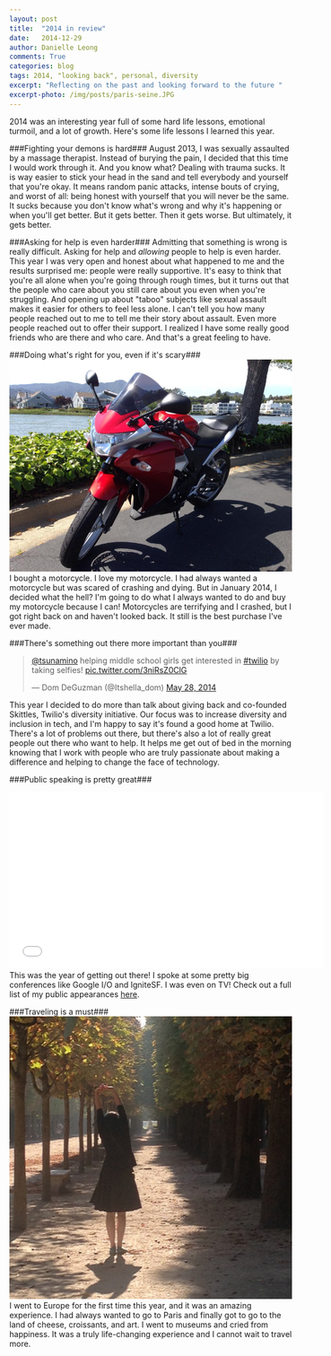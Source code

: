 ```yaml
---
layout: post
title:  "2014 in review"
date:   2014-12-29
author: Danielle Leong
comments: True
categories: blog
tags: 2014, "looking back", personal, diversity
excerpt: "Reflecting on the past and looking forward to the future "
excerpt-photo: /img/posts/paris-seine.JPG
---
```


2014 was an interesting year full of some hard life lessons, emotional turmoil, and a lot of growth. Here's some life lessons I learned this year.

###Fighting your demons is hard###
August 2013, I was sexually assaulted by a massage therapist. Instead of burying the pain, I decided that this time I would work through it. And you know what? Dealing with trauma sucks. It is way easier to stick your head in the sand and tell everybody and yourself that you're okay. It means random panic attacks, intense bouts of crying, and worst of all: being honest with yourself that you will never be the same. It sucks because you don't know what's wrong and why it's happening or when you'll get better. But it gets better. Then it gets worse. But ultimately, it gets better.

###Asking for help is even harder###
Admitting that something is wrong is really difficult. Asking for help and *allowing* people to help is even harder. This year I was very open and honest about what happened to me and the results surprised me: people were really supportive. It's easy to think that you're all alone when you're going through rough times, but it turns out that the people who care about you still care about you even when you're struggling. And opening up about "taboo" subjects like sexual assault makes it easier for others to feel less alone. I can't tell you how many people reached out to me to tell me their story about assault. Even more people reached out to offer their support. I realized I have some really good friends who are there and who care. And that's a great feeling to have.

###Doing what's right for you, even if it's scary###
<img src="/img/posts/bike.jpg" alt="Motorcycle"/>
I bought a motorcycle. I love my motorcycle. I had always wanted a motorcycle but was scared of crashing and dying. But in January 2014, I decided what the hell? I'm going to do what I always wanted to do and buy my motorcycle because I can! Motorcycles are terrifying and I crashed, but I got right back on and haven't looked back. It still is the best purchase I've ever made.

###There's something out there more important than you###
<blockquote class="twitter-tweet" lang="en"><p><a href="https://twitter.com/tsunamino">@tsunamino</a> helping middle school girls get interested in <a href="https://twitter.com/hashtag/twilio?src=hash">#twilio</a> by taking selfies! <a href="http://t.co/3niRsZ0ClG">pic.twitter.com/3niRsZ0ClG</a></p>&mdash; Dom DeGuzman (@Itshella_dom) <a href="https://twitter.com/Itshella_dom/status/471474837350010880">May 28, 2014</a></blockquote>
<script async src="//platform.twitter.com/widgets.js" charset="utf-8"></script>
This year I decided to do more than talk about giving back and co-founded Skittles, Twilio's diversity initiative. Our focus was to increase diversity and inclusion in tech, and I'm happy to say it's found a good home at Twilio. There's a lot of problems out there, but there's also a lot of really great people out there who want to help. It helps me get out of bed in the morning knowing that I work with people who are truly passionate about making a difference and helping to change the face of technology.

###Public speaking is pretty great###
<div class="js-video [widescreen]"><iframe width="560" height="315" src="//www.youtube.com/embed/4uG0PaPn7UI" frameborder="0" allowfullscreen></iframe></div>
This was the year of getting out there! I spoke at some pretty big conferences like Google I/O and IgniteSF. I was even on TV! Check out a full list of my public appearances <a href="/public">here</a>.

###Traveling is a must###
<img src="/img/posts/paris.jpg" alt="Paris"/>
I went to Europe for the first time this year, and it was an amazing experience. I had always wanted to go to Paris and finally got to go to the land of cheese, croissants, and art. I went to museums and cried from happiness. It was a truly life-changing experience and I cannot wait to travel more.

